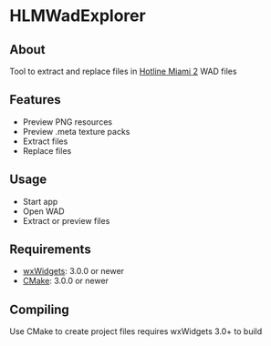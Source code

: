 HLMWadExplorer
==============

About
-----
Tool to extract and replace files in [Hotline Miami 2][1] WAD files

Features
--------
* Preview PNG resources
* Preview .meta texture packs
* Extract files
* Replace files

Usage
-----
* Start app
* Open WAD
* Extract or preview files

Requirements
------------
* [wxWidgets][2]: 3.0.0  or newer
* [CMake][3]: 3.0.0  or newer

Compiling
-----------
Use CMake to create project files requires wxWidgets 3.0+ to build

[1]: http://hotlinemiami.com/
[2]: http://www.wxwidgets.org
[3]: http://www.cmake.org/
